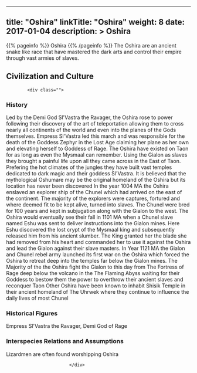 
---
title: "Oshira"
linkTitle: "Oshira"
weight: 8
date: 2017-01-04
description: >
 Oshira
---

{{% pageinfo %}}
Oshira
{{% /pageinfo %}}
The Oshira are an ancient snake like race that have mastered the dark arts and control their empire through vast armies of slaves.

## Civilization and Culture


            <div class="">
                                  
                  
                  
                 
                 
                 
                 
                 
                                                                                                    

### History

Led by the Demi God Sl'Vastra the Ravager, the Oshira rose to power following their discovery of the art of teleportation allowing them to cross nearly all continents of the world and even into the planes of the Gods themselves. Empress Sl'Vastra led this march and was responsible for the death of the Goddess Zephyr in the Lost Age claiming her plane as her own and elevating herself to Goddess of Rage.  The Oshira have existed on Taon for as long as even the Mysmaal can remember. Using the Gialon as slaves they brought a painful life upon all they came across in the East of Taon. Prefering the hot climates of the jungles they have built vast temples dedicated to dark magic and their goddess Sl'Vastra.  It is believed that the mythological Oshumare may be the original homeland of the Oshira but its location has never been discovered  In the year 1004 MA the Oshira enslaved an explorer ship of the Chunel which had arrived on the east of the continent. The majority of the explorers were captures, fortured and where deemed fit to be kept alive, turned into slaves. The Chunel were bred for 100 years and kept in subjugation along with the Gialon to the west.  The Oshira would eventually see their fall in 1101 MA when a Chunel slave named Eshu was sent to deliver instructions into the Gialon mines. Here Eshu discovered the lost crypt of the Mysmaal king and subsequently released him from his ancient slumber. The King granted her the blade she had removed from his heart and commanded her to use it against the Oshira and lead the Gialon against their slave masters.  In Year 1121 MA the Gialon and Chunel rebel army launched its first war on the Oshira which forced the Oshira to retreat deep into the temples far below the Gialon mines.  The Majority of the the Oshira fight the Gialon to this day from The Fortress of Rage deep below the volcano in the The Flaming Abyss waiting for their Goddess to bestow them the power to overthrow their ancient slaves and reconquer Taon  Other Oshira have been known to inhabit Shisik Temple in their ancient homeland of The Uhrwek where they continue to influence the daily lives of most Chunel

### Historical Figures

Empress Sl'Vastra the Ravager, Demi God of Rage

### Interspecies Relations and Assumptions

Lizardmen are often found worshipping Oshira

                            </div>
